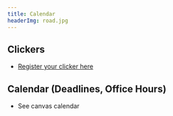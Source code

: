 ```yaml
---
title: Calendar
headerImg: road.jpg
---
```


## Clickers

- [Register your clicker here](https://forms.gle/YdCpLnHUQHNWEckN9)

## Calendar (Deadlines, Office Hours)

- See canvas calendar